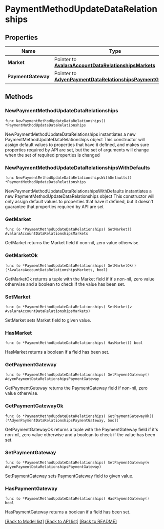 # PaymentMethodUpdateDataRelationships

## Properties

Name | Type | Description | Notes
------------ | ------------- | ------------- | -------------
**Market** | Pointer to [**AvalaraAccountDataRelationshipsMarkets**](AvalaraAccountDataRelationshipsMarkets.md) |  | [optional] 
**PaymentGateway** | Pointer to [**AdyenPaymentDataRelationshipsPaymentGateway**](AdyenPaymentDataRelationshipsPaymentGateway.md) |  | [optional] 

## Methods

### NewPaymentMethodUpdateDataRelationships

`func NewPaymentMethodUpdateDataRelationships() *PaymentMethodUpdateDataRelationships`

NewPaymentMethodUpdateDataRelationships instantiates a new PaymentMethodUpdateDataRelationships object
This constructor will assign default values to properties that have it defined,
and makes sure properties required by API are set, but the set of arguments
will change when the set of required properties is changed

### NewPaymentMethodUpdateDataRelationshipsWithDefaults

`func NewPaymentMethodUpdateDataRelationshipsWithDefaults() *PaymentMethodUpdateDataRelationships`

NewPaymentMethodUpdateDataRelationshipsWithDefaults instantiates a new PaymentMethodUpdateDataRelationships object
This constructor will only assign default values to properties that have it defined,
but it doesn't guarantee that properties required by API are set

### GetMarket

`func (o *PaymentMethodUpdateDataRelationships) GetMarket() AvalaraAccountDataRelationshipsMarkets`

GetMarket returns the Market field if non-nil, zero value otherwise.

### GetMarketOk

`func (o *PaymentMethodUpdateDataRelationships) GetMarketOk() (*AvalaraAccountDataRelationshipsMarkets, bool)`

GetMarketOk returns a tuple with the Market field if it's non-nil, zero value otherwise
and a boolean to check if the value has been set.

### SetMarket

`func (o *PaymentMethodUpdateDataRelationships) SetMarket(v AvalaraAccountDataRelationshipsMarkets)`

SetMarket sets Market field to given value.

### HasMarket

`func (o *PaymentMethodUpdateDataRelationships) HasMarket() bool`

HasMarket returns a boolean if a field has been set.

### GetPaymentGateway

`func (o *PaymentMethodUpdateDataRelationships) GetPaymentGateway() AdyenPaymentDataRelationshipsPaymentGateway`

GetPaymentGateway returns the PaymentGateway field if non-nil, zero value otherwise.

### GetPaymentGatewayOk

`func (o *PaymentMethodUpdateDataRelationships) GetPaymentGatewayOk() (*AdyenPaymentDataRelationshipsPaymentGateway, bool)`

GetPaymentGatewayOk returns a tuple with the PaymentGateway field if it's non-nil, zero value otherwise
and a boolean to check if the value has been set.

### SetPaymentGateway

`func (o *PaymentMethodUpdateDataRelationships) SetPaymentGateway(v AdyenPaymentDataRelationshipsPaymentGateway)`

SetPaymentGateway sets PaymentGateway field to given value.

### HasPaymentGateway

`func (o *PaymentMethodUpdateDataRelationships) HasPaymentGateway() bool`

HasPaymentGateway returns a boolean if a field has been set.


[[Back to Model list]](../README.md#documentation-for-models) [[Back to API list]](../README.md#documentation-for-api-endpoints) [[Back to README]](../README.md)


